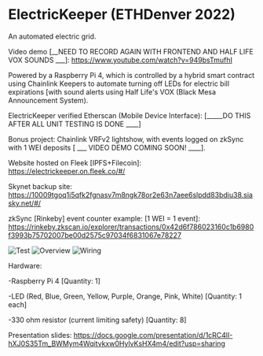 # ElectricKeeper (ETHDenver 2022)

An automated electric grid.

Video demo [__NEED TO RECORD AGAIN WITH FRONTEND AND HALF LIFE VOX SOUNDS ___]: https://www.youtube.com/watch?v=949bsTmufhI

Powered by a Raspberry Pi 4, which is controlled by a hybrid smart contract using Chainlink Keepers to automate turning off LEDs for electric bill expirations 
[with sound alerts using Half Life's VOX (Black Mesa Announcement System).

ElectricKeeper verified Etherscan (Mobile Device Interface): [_____DO THIS AFTER ALL UNIT TESTING IS DONE ____]

Bonus project: Chainlink VRFv2 lightshow, with events logged on zkSync with 1 WEI deposits [ ___ VIDEO DEMO COMING SOON! ____].

Website hosted on Fleek [IPFS+Filecoin]: https://electrickeeper.on.fleek.co/#/

Skynet backup site: https://10009tgoq1i5qfk2fgnasv7m8ngk78or2e63n7aee6slpdd83bdiu38.siasky.net/#/

zkSync [Rinkeby] event counter example: [1 WEI = 1 event]:
https://rinkeby.zkscan.io/explorer/transactions/0x42d6f786023160c1b6980f3993b75702007be00d2575c97034f6831067e78227

<img src="https://github.com/MarcusWentz/ElectricKeeper/blob/main/images/animation4.gif" alt="Test"/>
<img src="https://github.com/MarcusWentz/ElectricalEthereum/blob/main/images/overview3.png" alt="Overview"/>
<img src="https://github.com/MarcusWentz/ElectricalEthereum/blob/main/images/wiring2.png" alt="Wiring"/>

Hardware: 

-Raspberry Pi 4 [Quantity: 1]

-LED (Red, Blue, Green, Yellow, Purple, Orange, Pink, White) [Quantity: 1 each]

-330 ohm resistor (current limiting safety) [Quantity: 8]

Presentation slides: https://docs.google.com/presentation/d/1cRC4lI-hXJ0S35Tm_BWMym4Wqitvkxw0HylvKsHX4m4/edit?usp=sharing
